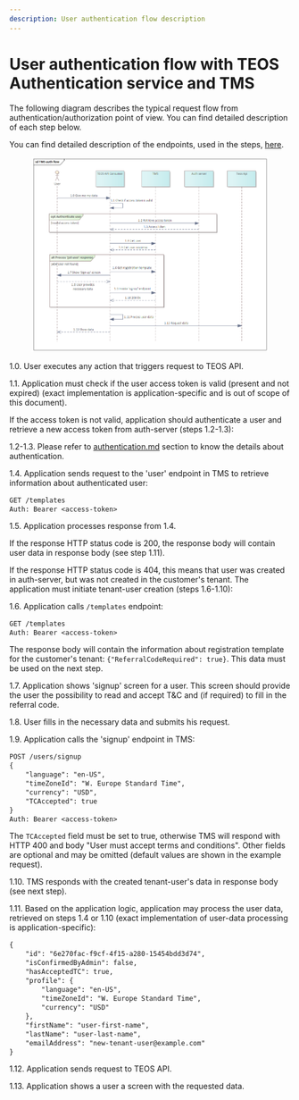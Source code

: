 ```yaml
---
description: User authentication flow description
---
```


# User authentication  flow with TEOS Authentication service and TMS

The following diagram describes the typical request flow from authentication/authorization point of view. You can find detailed description of each step below.

You can find detailed description of the endpoints, used in the steps, [here](https://tms-dev3.dev.coreledger.net/swagger/index.html).

<figure><img src="../.gitbook/assets/TMS auth flow.png" alt=""><figcaption></figcaption></figure>

1.0. User executes any action that triggers request to TEOS API.

1.1. Application must check if the user access token is valid (present and not expired) (exact implementation is application-specific and is out of scope of this document).

If the access token is not valid, application should authenticate a user and retrieve a new access token from auth-server (steps 1.2-1.3):&#x20;

1.2-1.3. Please refer to [authentication.md](../using-the-teos-api/authentication.md "mention") section to know the details about authentication.

1.4. Application sends request to the 'user' endpoint in TMS to retrieve information about authenticated user:&#x20;

```
GET /templates
Auth: Bearer <access-token>
```

1.5. Application processes response from 1.4.&#x20;

If the response HTTP status code is 200, the response body will contain user data in response body (see step 1.11).

If the response HTTP status code is 404, this means that user was created in auth-server, but was not created in the customer's tenant. The application must initiate tenant-user creation (steps 1.6-1.10):

1.6. Application calls `/templates` endpoint:&#x20;

```
GET /templates
Auth: Bearer <access-token>
```

The response body will contain the information about registration template for the customer's tenant: `{"ReferralCodeRequired": true}`. This data must be used on the next step.

1.7. Application shows 'signup' screen for a user. This screen should provide the user the possibility to read and accept T\&C and (if required) to fill in the referral code.

1.8. User fills in the necessary data and submits his request.

1.9. Application calls the 'signup' endpoint in TMS:&#x20;

```
POST /users/signup 
{
    "language": "en-US",
    "timeZoneId": "W. Europe Standard Time",
    "currency": "USD",
    "TCAccepted": true
} 
Auth: Bearer <access-token> 
```

The `TCAccepted` field must be set to true, otherwise TMS will respond with HTTP 400 and body "User must accept terms and conditions". Other fields are optional and may be omitted (default values are shown in the example request).

1.10. TMS responds with the created tenant-user's data in response body (see next step).

1.11. Based on the application logic, application may process the user data, retrieved on steps 1.4 or 1.10 (exact implementation of user-data processing is application-specific):&#x20;

```
{
    "id": "6e270fac-f9cf-4f15-a280-15454bdd3d74",
    "isConfirmedByAdmin": false,
    "hasAcceptedTC": true,
    "profile": {
        "language": "en-US",
        "timeZoneId": "W. Europe Standard Time",
        "currency": "USD"
    },
    "firstName": "user-first-name",
    "lastName": "user-last-name",
    "emailAddress": "new-tenant-user@example.com"
}
```

1.12. Application sends request to TEOS API.

1.13. Application shows a user a screen with the requested data.

